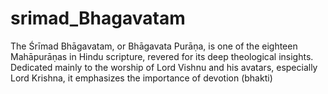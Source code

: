 # srimad_Bhagavatam
 The Śrīmad Bhāgavatam, or Bhāgavata Purāṇa, is one of the eighteen Mahāpurāṇas in Hindu scripture, revered for its deep theological insights. Dedicated mainly to the worship of Lord Vishnu and his avatars, especially Lord Krishna, it emphasizes the importance of devotion (bhakti)
